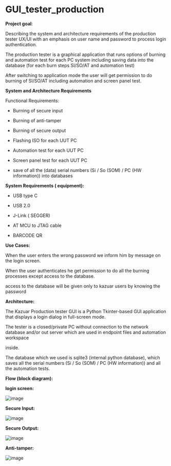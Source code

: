 # GUI_tester_production


**Project goal**:

Describing the system and architecture requirements of the production tester UX/UI with an emphasis on user name and password to process login authentication.

The production tester is a graphical application that runs options of burning and automation test for each PC system including saving data into the 
database (for each burn steps SI/SO/AT and automation test)

After switching to application mode the user will get permission to do burning of SI/SO/AT including automation and screen panel test.
 

**System and Architecture Requirements**

Functional Requirements:

* Burning of secure input

* Burning of anti-tamper

* Burning of secure output

* Flashing ISO for each UUT PC

* Automation test for each UUT PC

* Screen panel test for each UUT PC

* save of all the (data) serial numbers (Si / So (SOM) / PC (HW information)) into databases


**System Requirements ( equipment):**

* USB type C  

* USB 2.0

* J-Link ( SEGGER)

* AT MCU to JTAG cable

* BARCODE QR

**Use Cases:**

When the user enters the wrong password we inform him by message on the login screen.

When the user authenticates he get permission to do all the burning processes except access to the database.

access to the database will be given only to kazuar users by knowing the password

 

**Architecture:**

The Kazuar Production tester GUI is a Python Tkinter-based GUI application that displays a login dialog in full-screen mode.

The tester is a closed/private PC without connection to the network database and/or out server which are used in endpoint files and automation workspace 

inside.

The database which we used is sqlite3 (internal python database), which saves all the serial numbers (Si / So (SOM) / PC (HW information)) and all the automation tests.

 

**Flow (block diagram):**

**login screen:**

![image](https://user-images.githubusercontent.com/66781442/208664470-aa571f81-83b9-4b4d-971e-31ae156ad447.png)


**Secure Input:**

![image](https://user-images.githubusercontent.com/66781442/208664582-cbef7727-3c9d-4947-be77-8502ffa9f76b.png)


**Secure Output:**

![image](https://user-images.githubusercontent.com/66781442/208664691-88155813-9357-42ef-a4c6-b43533c79731.png)


**Anti-tamper:**

![image](https://user-images.githubusercontent.com/66781442/208664803-c27c7051-0b88-4532-bd88-240f4ef82a91.png)










